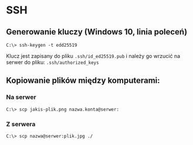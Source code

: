 # SSH

## Generowanie kluczy (Windows 10, linia poleceń)


```command
C:\> ssh-keygen -t edd25519
```

Klucz jest zapisany do pliku `.ssh/id_ed25519.pub` i należy go wrzucić na serwer do pliku: `.ssh/authorized_keys`

## Kopiowanie plików między komputerami:


### Na serwer

```command
C:\> scp jakis-plik.png nazwa.konta@serwer:
```

### Z serwera
```command
C:\> scp nazwa@serwer:plik.jpg ./
```

